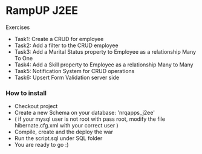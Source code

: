 # RampUP J2EE
Exercises
 - Task1: Create a CRUD for employee
 - Task2: Add a filter to the CRUD employee
 - Task3: Add a Marital Status property to Employee as a relationship Many To One
 - Task4: Add a Skill property to Employee as a relationship Many to Many
 - Task5: Notification System for CRUD operations
 - Task6: Upsert Form Validation server side
 
 ### How to install

 - Checkout project
 - Create a new Schema on your database: 'nrqapps_j2ee'
 - ( if your mysql user is not root with pass root, modify the file hibernate.cfg.xml with your correct user )
 - Compile, create and the deploy the war
 - Run the script.sql under SQL folder
 - You are ready to go :)
 